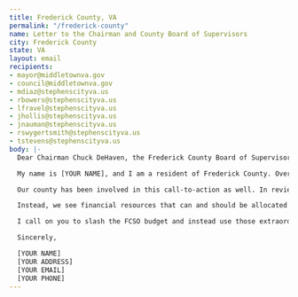 ```yaml
---
title: Frederick County, VA
permalink: "/frederick-county"
name: Letter to the Chairman and County Board of Supervisors
city: Frederick County
state: VA
layout: email
recipients:
- mayor@middletownva.gov
- council@middletownva.gov
- mdiaz@stephenscityva.us
- rbowers@stephenscityva.us
- lfravel@stephenscityva.us
- jhollis@stephenscityva.us
- jnauman@stephenscityva.us
- rswygertsmith@stephenscityva.us
- tstevens@stephenscityva.us
body: |-
  Dear Chairman Chuck DeHaven, the Frederick County Board of Supervisors, and Frederick County Elected Officers,

  My name is [YOUR NAME], and I am a resident of Frederick County. Over the past few weeks, our nation has been gripped by protests calling for rapid and meaningful change with regard to police behavior, an end to racism and anti-Blackness, and immediate reform in how Black people are treated in America.

  Our county has been involved in this call-to-action as well. In reviewing details from the fiscal year (FY) 2020 adopted budget, Frederick County Sheriff’s Office (FCSO) has utilized too much of our county’s resources. Over the past year, the Sheriff’s Office cost the county $15,860,951, which accounts for the largest portion of the public safety budget (39%). While we’ve been spending extraordinary amounts on policing, we have not seen large improvements to overall safety, public health, mental health, or affordability in our county.

  Instead, we see financial resources that can and should be allocated elsewhere. Schools do not need more school resource officers; they need counselors and mental health providers. It was also saddening to see that last year, less than $500,000 was allocated for the local health department. As we are in the midst of a global pandemic, many have realized how underfunded public health has been across the country.

  I call on you to slash the FCSO budget and instead use those extraordinary resources towards funding what Black and Brown communities need to be safe and healthy: COVID-19 relief, housing, health care, cooperative businesses, community centers, and community-led organizations and projects. We can be a beacon for other cities to follow if only we have the courage to change.

  Sincerely,

  [YOUR NAME]
  [YOUR ADDRESS]
  [YOUR EMAIL]
  [YOUR PHONE]
---
```


